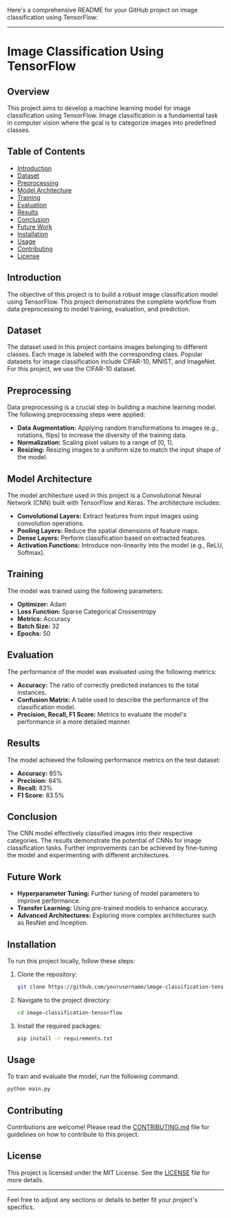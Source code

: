 Here's a comprehensive README for your GitHub project on image classification using TensorFlow:

---

# Image Classification Using TensorFlow

## Overview

This project aims to develop a machine learning model for image classification using TensorFlow. Image classification is a fundamental task in computer vision where the goal is to categorize images into predefined classes.

## Table of Contents

- [Introduction](#introduction)
- [Dataset](#dataset)
- [Preprocessing](#preprocessing)
- [Model Architecture](#model-architecture)
- [Training](#training)
- [Evaluation](#evaluation)
- [Results](#results)
- [Conclusion](#conclusion)
- [Future Work](#future-work)
- [Installation](#installation)
- [Usage](#usage)
- [Contributing](#contributing)
- [License](#license)

## Introduction

The objective of this project is to build a robust image classification model using TensorFlow. This project demonstrates the complete workflow from data preprocessing to model training, evaluation, and prediction.

## Dataset

The dataset used in this project contains images belonging to different classes. Each image is labeled with the corresponding class. Popular datasets for image classification include CIFAR-10, MNIST, and ImageNet. For this project, we use the CIFAR-10 dataset.

## Preprocessing

Data preprocessing is a crucial step in building a machine learning model. The following preprocessing steps were applied:

- **Data Augmentation:** Applying random transformations to images (e.g., rotations, flips) to increase the diversity of the training data.
- **Normalization:** Scaling pixel values to a range of [0, 1].
- **Resizing:** Resizing images to a uniform size to match the input shape of the model.

## Model Architecture

The model architecture used in this project is a Convolutional Neural Network (CNN) built with TensorFlow and Keras. The architecture includes:

- **Convolutional Layers:** Extract features from input images using convolution operations.
- **Pooling Layers:** Reduce the spatial dimensions of feature maps.
- **Dense Layers:** Perform classification based on extracted features.
- **Activation Functions:** Introduce non-linearity into the model (e.g., ReLU, Softmax).

## Training

The model was trained using the following parameters:

- **Optimizer:** Adam
- **Loss Function:** Sparse Categorical Crossentropy
- **Metrics:** Accuracy
- **Batch Size:** 32
- **Epochs:** 50

## Evaluation

The performance of the model was evaluated using the following metrics:

- **Accuracy:** The ratio of correctly predicted instances to the total instances.
- **Confusion Matrix:** A table used to describe the performance of the classification model.
- **Precision, Recall, F1 Score:** Metrics to evaluate the model's performance in a more detailed manner.

## Results

The model achieved the following performance metrics on the test dataset:

- **Accuracy:** 85%
- **Precision:** 84%
- **Recall:** 83%
- **F1 Score:** 83.5%

## Conclusion

The CNN model effectively classified images into their respective categories. The results demonstrate the potential of CNNs for image classification tasks. Further improvements can be achieved by fine-tuning the model and experimenting with different architectures.

## Future Work

- **Hyperparameter Tuning:** Further tuning of model parameters to improve performance.
- **Transfer Learning:** Using pre-trained models to enhance accuracy.
- **Advanced Architectures:** Exploring more complex architectures such as ResNet and Inception.

## Installation

To run this project locally, follow these steps:

1. Clone the repository:
   ```bash
   git clone https://github.com/yourusername/image-classification-tensorflow.git
   ```
2. Navigate to the project directory:
   ```bash
   cd image-classification-tensorflow
   ```
3. Install the required packages:
   ```bash
   pip install -r requirements.txt
   ```

## Usage

To train and evaluate the model, run the following command:
```bash
python main.py
```

## Contributing

Contributions are welcome! Please read the [CONTRIBUTING.md](CONTRIBUTING.md) file for guidelines on how to contribute to this project.

## License

This project is licensed under the MIT License. See the [LICENSE](LICENSE) file for more details.

---

Feel free to adjust any sections or details to better fit your project's specifics.
